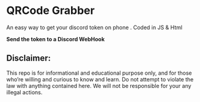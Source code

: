 # QRCode Grabber
An easy way to get your discord token on phone . Coded in JS &amp; Html


**Send the token to a Discord WebHook**


## Disclaimer:
This repo is for informational and educational purpose only, and for those who’re willing and curious to know and learn. Do not attempt to violate the law with anything contained here. We will not be responsible for your any illegal actions.
